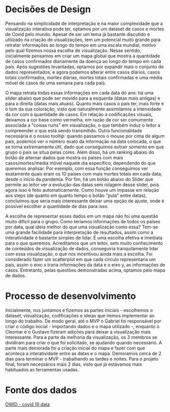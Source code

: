 # Decisões de Design
  Pensando na simplicidade de interpretação e na maior complexidade que a visualização interativa pode ter, optamos por um dataset de casos e mortes de Covid pelo mundo. Apesar de ser um tema já bastante discutido e utilizado na criação de visualizações, tem um potencial muito grande para retratar informações ao longo do tempo em uma escala mundial, motivo pelo qual fizemos nossa escolha de visualização. Nesse sentido, inicialmente pensamos em criar um mapa global que mostra a quantidade de casos confirmados diariamente da doença ao longo do tempo em cada país. Após sugestões levantadas, optamos por expandir mais o conjunto de dados representados, e agora podemos alterar entre casos diários, casos totais confirmados, mortes diárias, mortes totais confirmadas e uma média móvel de casos de uma semana para cada país.
  
  O mapa retrata todas essas informações em cada data do ano: há uma slider abaixo que pode ser movido para a esquerda (datas mais antigas) e para a direita (datas mais atuais). Quanto mais casos o país ter, mais forte é o tom da sua coloração, visto que naturalmente assimilamos a intensidade da cor com a quantidade de casos. Em relação a codificações visuais, deixamos a cor base como vermelha, em razão da cor ser comumente associada a "coisas ruins" em visualização, o que também induz o leitor a compreender o que está sendo transmitido. Outra funcionalidade necessária é o nosso tooltip: quando passamos o mouse por cima de algum país, podemos ver o número exato da informação na data colocada, o que se torna extremamente útil, dado que conseguimos extrair somente em que grupo o país se situa pelas cores. Além disso, há um ranking abaixo do botão de alternar dados que mostra os países com mais casos/mortes/media móvel naquele dia específico, dependendo do que queremos analisar. Por exemplo, com essa função conseguimos ver exatamente quais eram os 10 países com mais mortes totais em cada data, desde o início da pandemia. Por fim, há um botão abaixo do Slider que permite ao leitor ver a evolução das datas sem rolagem desse slider, pois agora isso é feito automaticamente. Como houve um impasse em relação aos steps (de quanto em quanto tempo o botão "pula" entre datas), concluimos que seria mais interessante deixar uma opção de ajuste, onde é possível escolher a quantidade de dias para isso.
 
 A escolha de representar esses dados em um mapa não foi uma questão muito difícil para o grupo. Como teríamos informações de todos os países por data, qual ideia melhor do que uma visualização como essa? Tem-se uma grande facilidade para interpretação de resultados, assim como a interatividade é bastante simples de lidar. É uma escolha efetiva e imediata para o que queremos. Acreditamos que um leitor, sem muito conhecimento de conteúdos de visualização de dados, conseguiria tranquilamente lidar com essa visualização, o que nos incentivou ainda mais a escolha. Foi considerado fazer um scatterplot em que cada círculo representaria um país, assim o eixo x traria informações da data e o eixo y, as informações de casos.  Entretanto, pelas questões demonstradas acima, optamos pelo mapa de dados.
 
 
# Processo de desenvolvimento
Inicialmente, nos juntamos e fizemos as partes iniciais - escolhemos o dataset, visualização, codificações e ideias que iremos implementar ao longo do trabalho. De modo geral, até o MVP o Gabriel foi responsável por criar o código inicial - importando dados e o mapa utilizado -, enquanto o Cleomar e o Gustavo fizeram adições para deixar a visualização mais interessante. Para a parte da melhoria da visualização, os 3 membros se dividiram para criar o que foi solicitado, se ajudando quando necessário. A parte mais demorada foi a criação inicial do mapa e fazer com que aconteça a interatividade entre as datas e o mapa. Demoramos cerca de 2 dias para terminar o MVP - trabalhando as tardes e noites. Para o projeto final, foram necessários mais 2 dias, visto que já estávamos mais habituados as ferramentas usadas.


# Fonte dos dados
[OWID - covid 19 data](https://github.com/owid/covid-19-data/tree/master/public/data)
